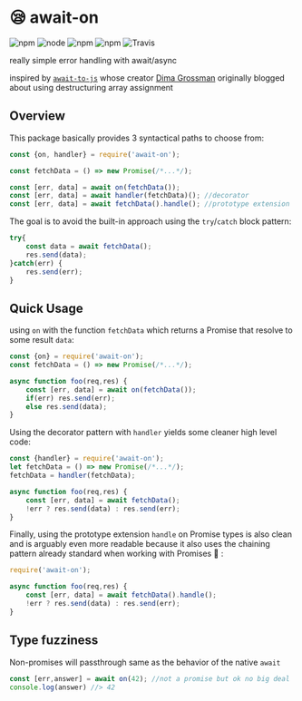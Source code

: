 # 😪 await-on
![npm](https://img.shields.io/npm/v/await-on.svg)
![node](https://img.shields.io/node/v/await-on.svg)
![npm](https://img.shields.io/npm/l/await-on.svg)
![npm](https://img.shields.io/npm/dt/await-on.svg)
![Travis](https://img.shields.io/travis/bitstrider/await-on.svg)


really simple error handling with await/async

inspired by [`await-to-js`](https://github.com/scopsy/await-to-js) whose creator [Dima Grossman](http://blog.grossman.io/how-to-write-async-await-without-try-catch-blocks-in-javascript/) originally blogged about using destructuring array assignment

## Overview
This package basically provides 3 syntactical paths to choose from:
```javascript
const {on, handler} = require('await-on');

const fetchData = () => new Promise(/*...*/);

const [err, data] = await on(fetchData());
const [err, data] = await handler(fetchData)(); //decorator
const [err, data] = await fetchData().handle(); //prototype extension
```

The goal is to avoid the built-in approach using the `try`/`catch` block pattern:

```javascript
try{
	const data = await fetchData();
	res.send(data);
}catch(err) {
	res.send(err);
}
```

## Quick Usage

using `on` with the function `fetchData` which returns a Promise that resolve to some result `data`:
```javascript
const {on} = require('await-on');
const fetchData = () => new Promise(/*...*/);

async function foo(req,res) {
	const [err, data] = await on(fetchData());
	if(err) res.send(err);
	else res.send(data);
}
```

Using the decorator pattern with `handler` yields some cleaner high level code:

```javascript
const {handler} = require('await-on');
let fetchData = () => new Promise(/*...*/);
fetchData = handler(fetchData);

async function foo(req,res) {
	const [err, data] = await fetchData();
	!err ? res.send(data) : res.send(err);
}
```

Finally, using the prototype extension `handle` on Promise types is also clean and is arguably even more readable because it also uses the chaining pattern already standard when working with Promises 🌟 :

```javascript
require('await-on');

async function foo(req,res) {
	const [err, data] = await fetchData().handle();
	!err ? res.send(data) : res.send(err);
}
```

## Type fuzziness
Non-promises will passthrough same as the behavior of the native `await`

```javascript
const [err,answer] = await on(42); //not a promise but ok no big deal
console.log(answer) //> 42
```
